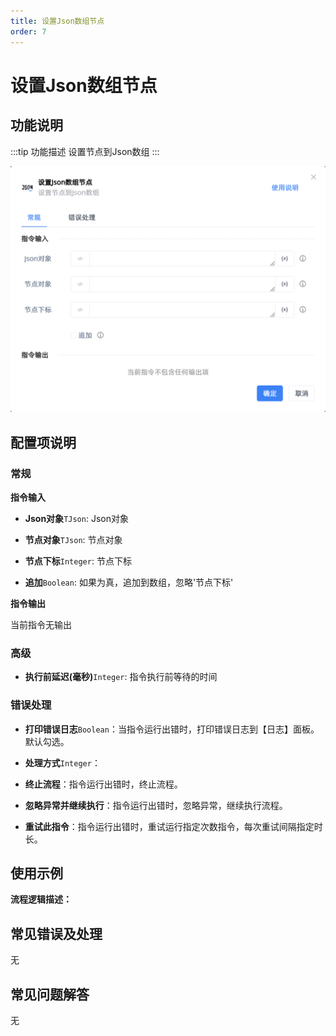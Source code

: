 ```yaml
---
title: 设置Json数组节点
order: 7
---
```


# 设置Json数组节点

## 功能说明

:::tip 功能描述
设置节点到Json数组
:::

![设置Json数组节点](../../../assets/设置Json数组节点_command.png)

## 配置项说明

### 常规

**指令输入**

- **Json对象**`TJson`: Json对象

- **节点对象**`TJson`: 节点对象

- **节点下标**`Integer`: 节点下标

- **追加**`Boolean`: 如果为真，追加到数组，忽略'节点下标'


**指令输出**

当前指令无输出

### 高级

- **执行前延迟(毫秒)**`Integer`: 指令执行前等待的时间

### 错误处理

- **打印错误日志**`Boolean`：当指令运行出错时，打印错误日志到【日志】面板。默认勾选。

- **处理方式**`Integer`：

 - **终止流程**：指令运行出错时，终止流程。

 - **忽略异常并继续执行**：指令运行出错时，忽略异常，继续执行流程。

 - **重试此指令**：指令运行出错时，重试运行指定次数指令，每次重试间隔指定时长。

## 使用示例

**流程逻辑描述：** 

## 常见错误及处理

无

## 常见问题解答

无


